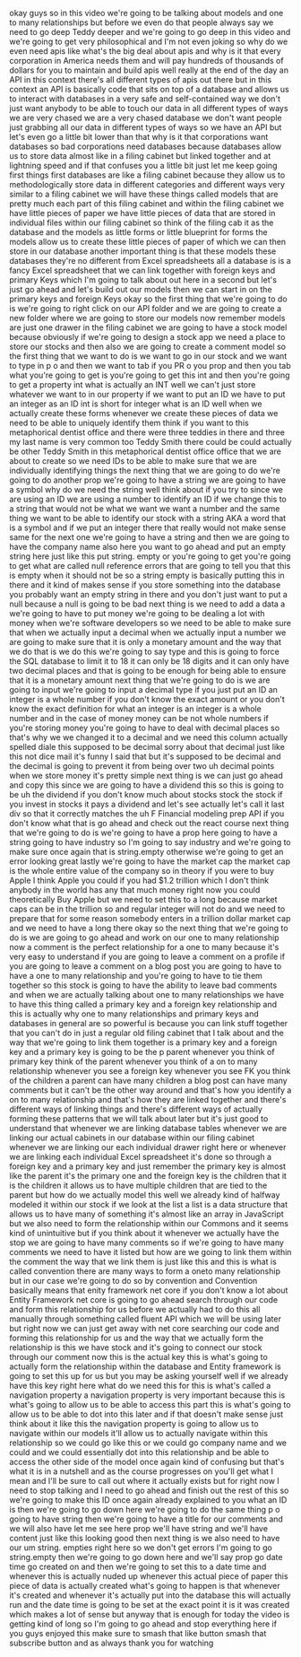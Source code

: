 okay guys so in this video we're going to be talking about models and one to many relationships but before we even do that people always say we need to go deep Teddy deeper and we're going to go deep in this video and we're going to get very philosophical and I'm not even joking so why do we even need apis like what's the big deal about apis and why is it that every corporation in America needs them and will pay hundreds of thousands of dollars for you to maintain and build apis well really at the end of the day an API in this context there's all different types of apis out there but in this context an API is basically code that sits on top of a database and allows us to interact with databases in a very safe and self-contained way we don't just want anybody to be able to touch our data in all different types of ways we are very chased we are a very chased database we don't want people just grabbing all our data in different types of ways so we have an API but let's even go a little bit lower than that why is it that corporations want databases so bad corporations need databases because databases allow us to store data almost like in a filing cabinet but linked together and at lightning speed and if that confuses you a little bit just let me keep going first things first databases are like a filing cabinet because they allow us to methodologically store data in different categories and different ways very similar to a filing cabinet we will have these things called models that are pretty much each part of this filing cabinet and within the filing cabinet we have little pieces of paper we have little pieces of data that are stored in individual files within our filing cabinet so think of the filing cab it as the database and the models as little forms or little blueprint for forms the models allow us to create these little pieces of paper of which we can then store in our database another important thing is that these models these databases they're no different from Excel spreadsheets all a database is is a fancy Excel spreadsheet that we can link together with foreign keys and primary Keys which I'm going to talk about out here in a second but let's just go ahead and let's build out our models then we can start in on the primary keys and foreign Keys okay so the first thing that we're going to do is we're going to right click on our API folder and we are going to create a new folder where we are going to store our models now remember models are just one drawer in the filing cabinet we are going to have a stock model because obviously if we're going to design a stock app we need a place to store our stocks and then also we are going to create a comment model so the first thing that we want to do is we want to go in our stock and we want to type in p o and then we want to tab if you PR o you prop and then you tab what you're going to get is you're going to get this int and then you're going to get a property int what is actually an INT well we can't just store whatever we want to in our property if we want to put an ID we have to put an integer as an ID int is short for integer what is an ID well when we actually create these forms whenever we create these pieces of data we need to be able to uniquely identify them think if you want to this metaphorical dentist office and there were three teddies in there and three my last name is very common too Teddy Smith there could be could actually be other Teddy Smith in this metaphorical dentist office office that we are about to create so we need IDs to be able to make sure that we are individually identifying things the next thing that we are going to do we're going to do another prop we're going to have a string we are going to have a symbol why do we need the string well think about if you try to since we are using an ID we are using a number to identify an ID if we change this to a string that would not be what we want we want a number and the same thing we want to be able to identify our stock with a string AKA a word that is a symbol and if we put an integer there that really would not make sense same for the next one we're going to have a string and then we are going to have the company name also here you want to go ahead and put an empty string here just like this put string. empty or you're going to get you're going to get what are called null reference errors that are going to tell you that this is empty when it should not be so a string empty is basically putting this in there and it kind of makes sense if you store something into the database you probably want an empty string in there and you don't just want to put a null because a null is going to be bad next thing is we need to add a data a we're going to have to put money we're going to be dealing a lot with money when we're software developers so we need to be able to make sure that when we actually input a decimal when we actually input a number we are going to make sure that it is only a monetary amount and the way that we do that is we do this we're going to say type and this is going to force the SQL database to limit it to 18 it can only be 18 digits and it can only have two decimal places and that is going to be enough for being able to ensure that it is a monetary amount next thing that we're going to do is we are going to input we're going to input a decimal type if you just put an ID an integer is a whole number if you don't know the exact amount or you don't know the exact definition for what an integer is an integer is a whole number and in the case of money money can be not whole numbers if you're storing money you're going to have to deal with decimal places so that's why we we changed it to a decimal and we need this column actually spelled diale this supposed to be decimal sorry about that decimal just like this not dice mail it's funny I said that but it's supposed to be decimal and the decimal is going to prevent it from being over two uh decimal points when we store money it's pretty simple next thing is we can just go ahead and copy this since we are going to have a dividend this so this is going to be uh the dividend if you don't know much about stocks stock the stock if you invest in stocks it pays a dividend and let's see actually let's call it last div so that it correctly matches the uh F Financial modeling prep API if you don't know what that is go ahead and check out the react course next thing that we're going to do is we're going to have a prop here going to have a string going to have industry so I'm going to say industry and we're going to make sure once again that is string.empty otherwise we're going to get an error looking great lastly we're going to have the market cap the market cap is the whole entire value of the company so in theory if you were to buy Apple I think Apple you could if you had $1.2 trillion which I don't think anybody in the world has any that much money right now you could theoretically Buy Apple but we need to set this to a long because market caps can be in the trillion so and regular integer will not do and we need to prepare that for some reason somebody enters in a trillion dollar market cap and we need to have a long there okay so the next thing that we're going to do is we are going to go ahead and work on our one to many relationship now a comment is the perfect relationship for a one to many because it's very easy to understand if you are going to leave a comment on a profile if you are going to leave a comment on a blog post you are going to have to have a one to many relationship and you're going to have to tie them together so this stock is going to have the ability to leave bad comments and when we are actually talking about one to many relationships we have to have this thing called a primary key and a foreign key relationship and this is actually why one to many relationships and primary keys and databases in general are so powerful is because you can link stuff together that you can't do in just a regular old filing cabinet that I talk about and the way that we're going to link them together is a primary key and a foreign key and a primary key is going to be the p parent whenever you think of primary key think of the parent whenever you think of a on to many relationship whenever you see a foreign key whenever you see FK you think of the children a parent can have many children a blog post can have many comments but it can't be the other way around and that's how you identify a on to many relationship and that's how they are linked together and there's different ways of linking things and there's different ways of actually forming these patterns that we will talk about later but it's just good to understand that whenever we are linking database tables whenever we are linking our actual cabinets in our database within our filing cabinet whenever we are linking our each individual drawer right here or whenever we are linking each individual Excel spreadsheet it's done so through a foreign key and a primary key and just remember the primary key is almost like the parent it's the primary one and the foreign key is the children that it is the children it allows us to have multiple children that are tied to the parent but how do we actually model this well we already kind of halfway modeled it within our stock if we look at the list a list is a data structure that allows us to have many of something it's almost like an array in JavaScript but we also need to form the relationship within our Commons and it seems kind of unintuitive but if you think about it whenever we actually have the stop we are going to have many comments so if we're going to have many comments we need to have it listed but how are we going to link them within the comment the way that we link them is just like this and this is what is called convention there are many ways to form a oneto many relationship but in our case we're going to do so by convention and Convention basically means that enity framework net core if you don't know a lot about Entity Framework net core is going to go ahead search through our code and form this relationship for us before we actually had to do this all manually through something called fluent API which we will be using later but right now we can just get away with net core searching our code and forming this relationship for us and the way that we actually form the relationship is this we have stock and it's going to connect our stock through our comment now this is the actual key this is what's going to actually form the relationship within the database and Entity framework is going to set this up for us but you may be asking yourself well if we already have this key right here what do we need this for this is what's called a navigation property a navigation property is very important because this is what's going to allow us to be able to access this part this is what's going to allow us to be able to dot into this later and if that doesn't make sense just think about it like this the navigation property is going to allow us to navigate within our models it'll allow us to actually navigate within this relationship so we could go like this or we could go company name and we could and we could essentially dot into this relationship and be able to access the other side of the model once again kind of confusing but that's what it is in a nutshell and as the course progresses on you'll get what I mean and I'll be sure to call out where it actually exists but for right now I need to stop talking and I need to go ahead and finish out the rest of this so we're going to make this ID once again already explained to you what an ID is then we're going to go down here we're going to do the same thing p o going to have string then we're going to have a title for our comments and we will also have let me see here prop we'll have string and we'll have content just like this looking good then next thing is we also need to have our um string. empties right here so we don't get errors I'm going to go string.empty then we're going to go down here and we'll say prop go date time go created on and then we're going to set this to a date time and whenever this is actually nuded up whenever this actual piece of paper this piece of data is actually created what's going to happen is that whenever it's created and whenever it's actually put into the database this will actually run and the date time is going to be set at the exact point it is it was created which makes a lot of sense but anyway that is enough for today the video is getting kind of long so I'm going to go ahead and stop everything here if you guys enjoyed this make sure to smash that like button smash that subscribe button and as always thank you for watching